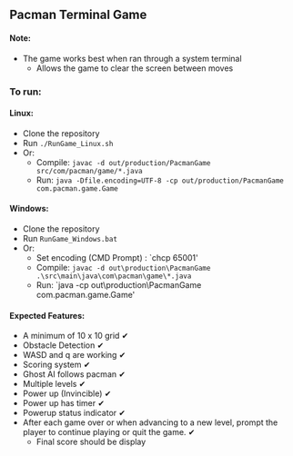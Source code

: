 ## Pacman Terminal Game

#### Note:

-   The game works best when ran through a system terminal
    -   Allows the game to clear the screen between moves

### To run:

#### Linux:

-   Clone the repository
-   Run `./RunGame_Linux.sh`
-   Or:
    -   Compile: `javac -d out/production/PacmanGame src/com/pacman/game/*.java`
    -   Run: `java -Dfile.encoding=UTF-8 -cp out/production/PacmanGame com.pacman.game.Game`

#### Windows:

-   Clone the repository
-   Run `RunGame_Windows.bat`
-   Or:
    -   Set encoding (CMD Prompt) : `chcp 65001'
    -   Compile: `javac -d out\production\PacmanGame .\src\main\java\com\pacman\game\*.java`
    -   Run: `java -cp out\production\PacmanGame com.pacman.game.Game'

#### Expected Features:
- A minimum of 10 x 10 grid ✔
- Obstacle Detection ✔
- WASD and q are working ✔
- Scoring system ✔
- Ghost AI follows pacman ✔
- Multiple levels ✔
- Power up (Invincible) ✔
- Power up has timer ✔
- Powerup status indicator ✔
- After each game over or when advancing to a new level, prompt the player to continue playing or quit the game.  ✔
    - Final score should be display  